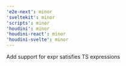 ```yaml
---
'e2e-next': minor
'sveltekit': minor
'scripts': minor
'houdini': minor
'houdini-react': minor
'houdini-svelte': minor
---
```


Add support for expr satisfies TS expressions

